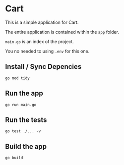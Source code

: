 # Cart

This is a simple application for Cart.

The entire application is contained within the `app` folder.

`main.go` is an index of the project.

You no needed to using `.env` for this one.

## Install / Sync Depencies

    go mod tidy

## Run the app

    go run main.go

## Run the tests

    go test ./... -v

## Build the app

    go build
